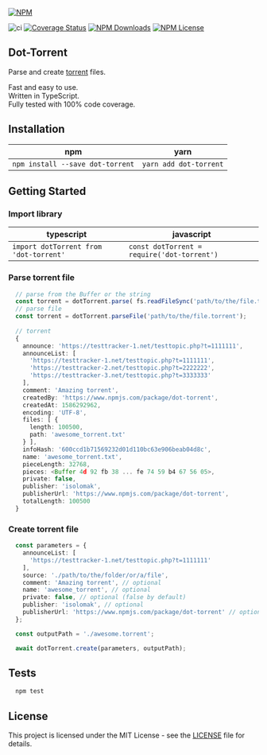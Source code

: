 
[![NPM](https://nodei.co/npm/dot-torrent.png)](https://npmjs.org/package/dot-torrent)

![ci](https://github.com/IvanSolomakhin/dot-torrent/workflows/ci/badge.svg)
[![Coverage Status](https://coveralls.io/repos/github/IvanSolomakhin/dot-torrent/badge.svg)](https://coveralls.io/github/IvanSolomakhin/dot-torrent)
[![NPM Downloads](https://img.shields.io/npm/dt/dot-torrent)](https://npmjs.org/package/dot-torrent)
[![NPM License](https://img.shields.io/npm/l/dot-torrent)](LICENSE)

## Dot-Torrent

  Parse and create [torrent](https://en.wikipedia.org/wiki/Torrent_file) files.  
  
  Fast and easy to use.  
  Written in TypeScript.  
  Fully tested with 100% code coverage.  
  
## Installation

| npm | yarn |
|---|---|
| `npm install --save dot-torrent` | `yarn add dot-torrent` |

## Getting Started

### Import library

| typescript | javascript |
|---|---|
| `import dotTorrent from 'dot-torrent'` | `const dotTorrent = require('dot-torrent')`|

### Parse torrent file

``` typescript
  // parse from the Buffer or the string
  const torrent = dotTorrent.parse( fs.readFileSync('path/to/the/file.torrent') );
  // parse file
  const torrent = dotTorrent.parseFile('path/to/the/file.torrent');
  
  // torrent
  {
    announce: 'https://testtracker-1.net/testtopic.php?t=1111111',
    announceList: [
      'https://testtracker-1.net/testtopic.php?t=1111111',
      'https://testtracker-2.net/testtopic.php?t=2222222',
      'https://testtracker-3.net/testtopic.php?t=3333333'
    ],
    comment: 'Amazing torrent',
    createdBy: 'https://www.npmjs.com/package/dot-torrent',
    createdAt: 1586292962,
    encoding: 'UTF-8',
    files: [ {
      length: 100500,
      path: 'awesome_torrent.txt'
    } ],
    infoHash: '600ccd1b71569232d01d110bc63e906beab04d8c',
    name: 'awesome_torrent.txt',
    pieceLength: 32768,
    pieces: <Buffer 4d 92 fb 38 ... fe 74 59 b4 67 56 05>,
    private: false,
    publisher: 'isolomak',
    publisherUrl: 'https://www.npmjs.com/package/dot-torrent',
    totalLength: 100500
  }
```

### Create torrent file

``` typescript
  const parameters = {
    announceList: [
      'https://testtracker-1.net/testtopic.php?t=1111111'
    ],
    source: './path/to/the/folder/or/a/file',
    comment: 'Amazing torrent', // optional
    name: 'awesome_torrent', // optional
    private: false, // optional (false by default)
    publisher: 'isolomak', // optional
    publisherUrl: 'https://www.npmjs.com/package/dot-torrent' // optional
  };

  const outputPath = './awesome.torrent';

  await dotTorrent.create(parameters, outputPath);
```

## Tests

``` bash
  npm test
```

## License

This project is licensed under the MIT License - see the [LICENSE](LICENSE) file for details.
